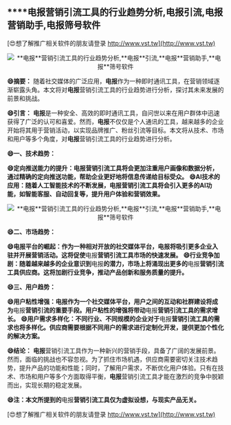 ## ****电报**营销引流工具的行业趋势分析,**电报**引流,**电报**营销助手,**电报**筛号软件**

[😍想了解推广相关软件的朋友请登录 http://www.vst.tw](http://www.vst.tw)

 <center><img src="https://vst.tw/MP4/tuiguang/png/7.png" alt="**电报**营销引流工具的行业趋势分析,**电报**引流,**电报**营销助手,**电报**筛号软件"></center>

**😄摘要：**
随着社交媒体的广泛应用，**电报**作为一种即时通讯工具，在营销领域逐渐崭露头角。本文将对**电报**营销引流工具的行业趋势进行分析，探讨其未来发展的前景和挑战。

**😄引言：**
**电报**是一种安全、高效的即时通讯工具，自问世以来在用户群体中迅速获得了广泛的认可和喜爱。然而，**电报**不仅仅是个人通讯的工具，越来越多的企业开始将其用于营销活动，以实现品牌推广、粉丝引流等目标。本文将从技术、市场和用户等多个角度，对**电报**营销引流工具的行业趋势进行分析。

**😄一、技术趋势：**

**😄定向推送能力的提升：**电报**营销引流工具将会更加注重用户画像和数据分析，通过精确的定向推送功能，帮助企业更好地将信息传递给目标受众。**
**😄AI技术的应用：随着人工智能技术的不断发展，**电报**营销引流工具将会引入更多的AI功能，如智能客服、自动回复等，提升用户体验和营销效果。**

 <center><img src="https://vst.tw/MP4/tuiguang/png/4.png" alt="**电报**营销引流工具的行业趋势分析,**电报**引流,**电报**营销助手,**电报**筛号软件"></center>

**😄二、市场趋势：**

**😄**电报**平台的崛起：作为一种相对开放的社交媒体平台，**电报**将吸引更多企业入驻并开展营销活动。这将促使**电报**营销引流工具市场的快速发展。**
**😄行业竞争加剧：随着越来越多的企业意识到**电报**的潜力，市场上将涌现出更多的**电报**营销引流工具供应商。这将加剧行业竞争，推动产品创新和服务质量的提升。**

**😄三、用户趋势：**

**😄用户粘性增强：**电报**作为一个社交媒体平台，用户之间的互动和社群建设将成为**电报**营销引流的重要手段。用户粘性的增强将带动**电报**营销引流工具的需求增长。**
**😄用户需求多样化：不同行业、不同规模的企业对于**电报**营销引流工具的需求也将多样化。供应商需要根据不同用户的需求进行定制化开发，提供更加个性化的解决方案。**

**😄结论：**
**电报**营销引流工具作为一种新兴的营销手段，具备了广阔的发展前景。然而，面临的挑战也不容忽视。为了抓住市场机遇，供应商需要密切关注技术趋势，提升产品的功能和性能；同时，了解用户需求，不断优化用户体验。只有在技术、市场和用户等多个方面取得平衡，**电报**营销引流工具才能在激烈的竞争中脱颖而出，实现长期的稳定发展。

**😄注：本文所提到的**电报**营销引流工具仅为虚拟设想，与现实产品无关。**

[😍想了解推广相关软件的朋友请登录 http://www.vst.tw](http://www.vst.tw)



